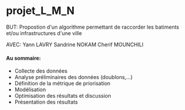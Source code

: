 # projet_L_M_N
BUT: Propostion d'un algorithme permettant de raccorder les batiments et/ou infrastructures d'une ville

AVEC: 
Yann LAVRY 
Sandrine NOKAM
Cherif MOUNCHILI

#### Au sommaire:

- Collecte des données
- Analyse préliminaires des données (doublons,...)
- Définition de la métrique de priorisation
- Modélisation
- Optimisation des résultats et discussion
- Présentation des résultats


 
